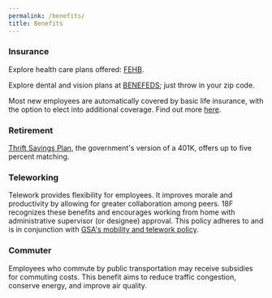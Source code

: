 ```yaml
---
permalink: /benefits/
title: Benefits
---
```


### Insurance

Explore health care plans offered: [FEHB](https://www.opm.gov/healthcare-insurance/healthcare/plan-information/plans/).

Explore dental and vision plans at [BENEFEDS](https://www.benefeds.com/Portal/PlanSearch?submit=planSearch); just throw in your zip code.

Most new employees are automatically covered by basic life insurance, with the option to elect into additional coverage. Find out more [here](http://www.opm.gov/healthcare-insurance/life-insurance/).

### Retirement

[Thrift Savings Plan](https://www.tsp.gov/), the government's version of a 401K, offers up to five percent matching.

### Teleworking

Telework provides flexibility for employees. It improves morale and productivity by allowing for greater collaboration among peers. 18F recognizes these benefits and encourages working from home with administrative supervisor (or designee) approval. This policy adheres to and is in conjunction with [GSA's mobility and telework policy](http://www.gsa.gov/graphics/staffoffices/GSAteleworkpolicy.pdf).

### Commuter

Employees who commute by public transportation may receive subsidies for commuting costs. This benefit aims to reduce traffic congestion, conserve energy, and improve air quality. 



